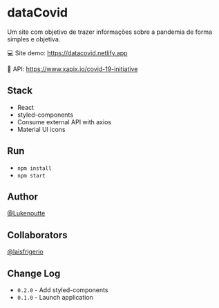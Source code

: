 # dataCovid

Um site com objetivo de trazer informações sobre a pandemia de forma simples e objetiva.

💻 Site demo: https://datacovid.netlify.app

🔌 API: https://www.xapix.io/covid-19-initiative

## Stack

  - React
  - styled-components
  - Consume external API with axios
  - Material UI icons

## Run

  - `npm install`
  - `npm start`

## Author

[@Lukenoutte](https://github.com/Lukenoutte/)

##  Collaborators

[@laisfrigerio](https://github.com/laisfrigerio)

## Change Log

- `0.2.0` - Add styled-components
- `0.1.0` - Launch application
